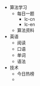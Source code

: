 - 算法学习
  - 每日一题
    - lc-cn
    - lc-en
  - 算法资料
- 英语
  - 阅读
  - 口语
  - 单词
  - 语法
- 技术
  - 今日热榜
  - 